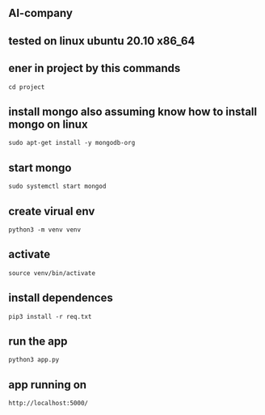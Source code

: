 ## AI-company

## tested on linux ubuntu 20.10 x86_64

## ener in project by this commands
` cd project `


## install mongo also assuming know how to install mongo on linux
`sudo apt-get install -y mongodb-org`

## start mongo
`sudo systemctl start mongod`



## create virual env
`python3 -m venv venv`

## activate 
`source venv/bin/activate`

## install dependences
`pip3 install -r req.txt`

## run the app
`python3 app.py`

## app running on 
`http://localhost:5000/`
